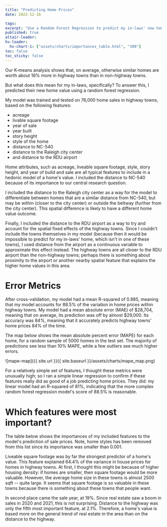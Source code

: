 ```yaml
---
title: "Predicting Home Prices"
date: 2022-12-16

tags: 
excerpt: "Use a Random Forest Regression to predict my in-laws' new home value, based on proximity to the highway and sales data from highway towns."
published: true
altair-loader:
hv-loader:
  hv-chart-1: ["assets/charts/importances_table.html", "300"]
toc: false
toc_sticky: false
---
```


Our K-means analysis shows that, on average, otherwise similar homes are worth about 18% more in highway towns than in non-highway towns.

But what does this mean for my in-laws, specifically? To answer this, I predicted their new home value using a random forest regression.

My model was trained and tested on 76,000 home sales in highway towns, based on the following features:

* acreage
* livable square footage 
* year of sale 
* year built
* story height
* style of the home
* distance to NC-540
* distance to the Raleigh city center 
* and distance to the RDU airport

Home attributes, such as acreage, liveable square footage, style, story height, and year of build and sale are all typical features to include in a hedonic model of a home's value. I included the distance to NC-540 because of its importance to our central research question.

I included the distance to the Raleigh city center as a way for the model to differentiate between homes that are a similar distance from NC-540, but may be within (closer to the city center) or outside the beltway (further from the city center). This spatial difference is likely to have a different home value outcome.

Finally, I included the distance to the RDU airport as a way to try and account for the spatial fixed effects of the highway towns. Since I couldn't include the towns themselves in my model (because then it would be impossible to predict for my in-laws' home, which isn't in one of these towns), I used distance from the airport as a continuous variable to approximate this effect instead. The highway towns are all closer to the RDU airport than the non-highway towns; perhaps there is something about proximity to the airport or another nearby spatial feature that explains the higher home values in this area.

# Error Metrics
After cross-validation, my model had a mean R-squared of 0.885, meaning that my model accounts for 88.5% of the variation in home prices within highway towns. My model had a mean absolute error (MAE) of $28,704, meaning that on average, its prediction was off by almost $29,000. Its accuracy was 84%, meaning that it accurately predicts highway towns' home prices 84% of the time.

The map below shows the mean absolute percent error (MAPE) for each home, for a random sample of 5000 homes in the test set. The majority of predictions see less than 10% MAPE, while a few outliers see much higher errors.

![mape-map]({{ site.url }}{{ site.baseurl }}/assets/charts/mape_map.png)

For a relatively simple set of features, I thought these metrics were unusually high; so I ran a simple linear regression to confirm if these features really did as good of a job predicting home prices. They did: my linear model had an R-squared of 81%, indicating that the more complex random forest regression model's score of 88.5% is reasonable.

# Which features were most important?
The table below shows the importances of my included features to the model's prediction of sale prices. Note, home styles has been removed from this list since its importance was smaller than 0.001.

<div id="hv-chart-1"></div>
Liveable square footage was by far the strongest predictor of a home's value. This feature explained 64.4% of the variance in house prices for homes in highway towns. At first, I thought this might be because of higher housing density: if homes are smaller, then square footage would be more valuable. However, the average home size in these towns is almost 2500 sqft -- quite large. It seems that square footage is so valuable in these towns because there is something about these towns that people want. 

In second place came the sale year, at 19%. Since real estate saw a boom in sales in 2020 and 2021, this is not surprising. Distance to the highway was only the fifth most important feature, at 2.1%. Therefore, a home's value is based more on the general trend of real estate in the area than on the distance to the highway.


